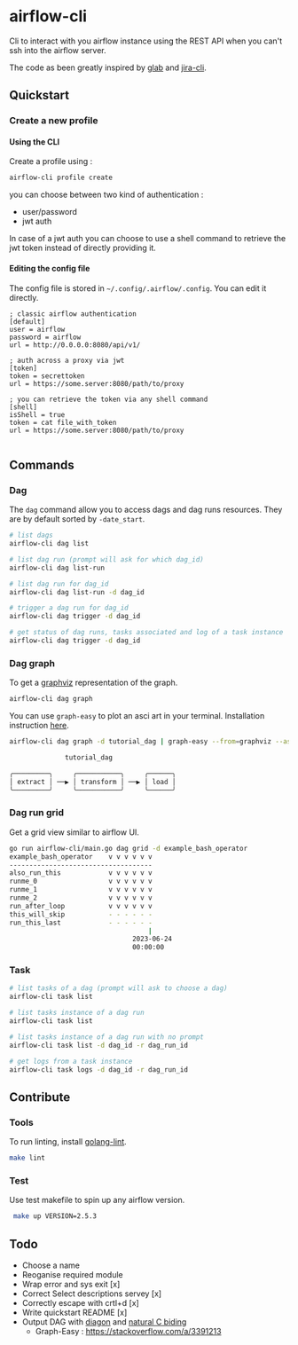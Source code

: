 # airflow-cli

Cli to interact with you airflow instance using the REST API when you can't ssh into the airflow server.


The code as been greatly inspired by [glab](https://gitlab.com/gitlab-org/cli/-/tree/main) and [jira-cli](https://github.com/ankitpokhrel/jira-cli).

## Quickstart

### Create a new profile 

#### Using the CLI

Create a profile using :

```sh
airflow-cli profile create
```

you can choose between two kind of authentication :
- user/password
- jwt auth

In case of a jwt auth you can choose to use a shell command to retrieve the jwt token instead of directly providing it.

#### Editing the config file

The config file is stored in `~/.config/.airflow/.config`.
You can edit it directly.

```
; classic airflow authentication
[default]
user = airflow
password = airflow
url = http://0.0.0.0:8080/api/v1/

; auth across a proxy via jwt
[token]
token = secrettoken
url = https://some.server:8080/path/to/proxy

; you can retrieve the token via any shell command
[shell]
isShell = true
token = cat file_with_token
url = https://some.server:8080/path/to/proxy


```

## Commands

### Dag

The `dag` command allow you to access dags and dag runs resources. They are by default sorted by `-date_start`.

```sh
# list dags
airflow-cli dag list

# list dag run (prompt will ask for which dag_id)
airflow-cli dag list-run

# list dag run for dag_id 
airflow-cli dag list-run -d dag_id

# trigger a dag run for dag_id 
airflow-cli dag trigger -d dag_id

# get status of dag runs, tasks associated and log of a task instance
airflow-cli dag trigger -d dag_id
```


### Dag graph

To get a [graphviz](https://graphviz.org/) representation of the graph.
```sh 
airflow-cli dag graph
```

You can use `graph-easy` to plot an asci art in your terminal. Installation instruction [here](https://stackoverflow.com/questions/3211801/graphviz-and-ascii-output/3391213).

```sh
airflow-cli dag graph -d tutorial_dag | graph-easy --from=graphviz --as=boxart

              tutorial_dag

╭─────────╮     ╭───────────╮     ╭──────╮
│ extract │ ──▶ │ transform │ ──▶ │ load │
╰─────────╯     ╰───────────╯     ╰──────╯

```

### Dag run grid

Get a grid view similar to airflow UI.

```sh
go run airflow-cli/main.go dag grid -d example_bash_operator
example_bash_operator    v v v v v v
------------------------------------
also_run_this            v v v v v v
runme_0                  v v v v v v
runme_1                  v v v v v v
runme_2                  v v v v v v
run_after_loop           v v v v v v
this_will_skip           - - - - - -
run_this_last            - - - - - -
                                   |
                               2023-06-24
                               00:00:00
```


### Task

```sh
# list tasks of a dag (prompt will ask to choose a dag)
airflow-cli task list

# list tasks instance of a dag run
airflow-cli task list

# list tasks instance of a dag run with no prompt
airflow-cli task list -d dag_id -r dag_run_id

# get logs from a task instance
airflow-cli task logs -d dag_id -r dag_run_id
```


## Contribute

### Tools

To run linting, install [golang-lint](https://golangci-lint.run/usage/install/).

```sh
make lint
```

### Test

Use test makefile to spin up any airflow version.

```sh
 make up VERSION=2.5.3
 ```

## Todo 
- Choose a name
- Reoganise required module
- Wrap error and sys exit [x]
- Correct Select descriptions servey [x]
- Correctly escape with crtl+d [x]
- Write quickstart README [x]
- Output DAG with [diagon](https://github.com/ArthurSonzogni/Diagon) and [natural C biding](https://pkg.go.dev/cmd/cgo)
	- Graph-Easy : https://stackoverflow.com/a/3391213
